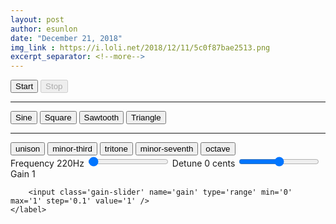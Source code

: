 ```yaml
---
layout: post
author: esunlon
date: "December 21, 2018"
img_link : https://i.loli.net/2018/12/11/5c0f87bae2513.png
excerpt_separator: <!--more-->
---
```

<div class='controls'>
    <button class='start'>Start</button>
    <button class='stop' disabled>Stop</button>
</div>
<hr>
<div class='waveforms'>
    <button data-waveform='sine'>Sine</button>
    <button data-waveform='square'>Square</button>
    <button data-waveform='sawtooth'>Sawtooth</button>
    <button data-waveform='triangle'>Triangle</button>
</div>
<hr>
<div class='notes'>
    <button data-note='0'>unison</button>
    <button data-note='300'>minor-third</button>
    <button data-note='600'>tritone</button>
    <button data-note='900'>minor-seventh</button>
    <button data-note='1200'>octave</button>
</div>
<div class='display'>
    <label for='freq'>Frequency <span class='freq'>220Hz</span>
    <input class='freq-slider' name='freq' type='range' min='0' max='20000' step='1' value='220' />
    </label>
    <label for='detune'>Detune <span class='detune'>0 cents</span>
    <input class='detune-slider' name='detune' type='range' min='-1000' max='1000' step='1' value='0' />
    </label>
    <label for='gain'>Gain <span class='gain'>1</span>

        <input class='gain-slider' name='gain' type='range' min='0' max='1' step='0.1' value='1' />
    </label>
</div>
<script>
// create our AudioContext and Oscillator Nodes
var audioContext, osc, gain;
// assign our sliders and buttons to variables
var startButton = document.querySelector('.start'),
    stopButton = document.querySelector('.stop'),
    waveformButtons = document.querySelectorAll('.waveforms button'),
    freqSlider = document.querySelector('.freq-slider'),
    detuneSlider = document.querySelector('.detune-slider'),
    gainSlider = document.querySelector('.gain-slider'),
    gainDisplay = document.querySelector('.gain'),
    freqDisplay = document.querySelector('.freq'),
    detuneDisplay = document.querySelector('.detune');

// load our default value
init();

// setup start/stop
startButton.onclick = start;
stopButton.onclick = stop;

// setup waveform changes
addEventListenerBySelector('.waveforms button', 'click', function (event) {
    var type = event.target.dataset.waveform;
    changeType(type);
});

// setup note changes using detune
addEventListenerBySelector('.notes button', 'click', function (event) {
    var note = event.target.dataset.note;
    changeDetune(note);
});

// update frequency when slider moves
freqSlider.oninput = function () {
    changeFreq(freqSlider.value);
}

// detune frequency when slider moves
detuneSlider.oninput = function () {
    changeDetune(detuneSlider.value);
}

// update gain when slider moves
gainSlider.oninput = function () {
    changeGain(gainSlider.value);
}

function init() {
    audioContext = new(window.AudioContext || window.webkitAudioContext)();
    gain = audioContext.createGain();
    gain.gain.value = 1;
    osc = audioContext.createOscillator();
    osc.type = 'sine';
    osc.frequency.value = 440;
    osc.detune.value = 0;
    osc.connect(gain);
    osc.start(0);
}

// start everything by connecting to destination
function start() {
    UI('start');
    gain.connect(audioContext.destination);
}

// stop everything by connecting to destination
function stop() {
    UI('stop');
    gain.disconnect(audioContext.destination);
}

// change waveform type
function changeType(type) {
    osc.type = type;
}

// change frequency
function changeFreq(freq) {
    osc.frequency.value = freq;
    freqDisplay.innerHTML = freq + 'Hz';
}

// detune
function changeDetune(cents) {
    osc.detune.value = cents;
    detuneDisplay.innerHTML = cents + ' cents';
}

// change gain
function changeGain(volume) {
    gain.gain.value = volume;
    gainDisplay.innerHTML = volume;
}

// utilities
function addEventListenerBySelector(selector, event, fn) {
    var list = document.querySelectorAll(selector);
    for (var i = 0, len = list.length; i < len; i++) {
        list[i].addEventListener(event, fn, false);
    }
}

function UI(state) {
    switch (state) {
        case 'start':
            startButton.disabled = true;
            waveformButtons.disable = false;
            stopButton.disabled = false;
            break;
        case 'stop':
            startButton.disabled = false;
            waveformButtons.disable = true;
            stopButton.disabled = true;
            break;
    }
}

/* ios enable sound output */
	window.addEventListener('touchstart', function(){
		//create empty buffer
		var buffer = audioContext.createBuffer(1, 1, 22050);
		var source = audioContext.createBufferSource();
		source.buffer = buffer;
		source.connect(audioContext.destination);
		source.start(0);
	}, false);

</script>
